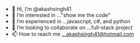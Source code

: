 - 👋 Hi, I’m @akashsingh41
- 👀 I’m interested in ..."show me the code"
- 🌱 I’m experienced in ...javascript, c#, and python
- 💞️ I’m looking to collaborate on ...full-stack project
- 📫 How to reach me ...akashsingh41@hotmail.com

<!---
akashsingh41/akashsingh41 is a ✨ special ✨ repository because its `README.md` (this file) appears on your GitHub profile.
You can click the Preview link to take a look at your changes.
--->
